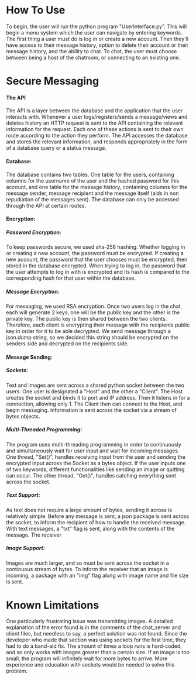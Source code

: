 # How To Use
To begin, the user will run the python program "UserInterface.py". This will begin a menu system which the user can navigate by entering keywords. The first thing a user must do is log in or create a new account. Then they'll have access to their message history, option to delete their account or their message history, and the ability to chat. To chat, the user must choose between being a host of the chatroom, or connecting to an existing one.

# Secure Messaging
#### The API
The API is a layer between the database and the application that the user interacts with. Whenever a user logs/registers/sends a message/views and deletes history an HTTP request is sent to the API containing the relevant information for the request. Each one of these actions is sent to their own route according to the action they perform. The API accesses the database and stores the relevant information, and responds appropriately in the form of a database query or a status message.  

#### Database: 
The database contains two tables. One table for the users, containing columns for the username of the user and the hashed password for this account, and one table for the message history, containing columns for the message sender, message recipient and the message itself (aids in non repudiation of the messages sent). The database can only be accessed through the API at certain routes. 

#### Encryption:
##### Password Encryption:
To keep passwords secure, we used sha-256 hashing. Whether logging in or creating a new account, the password must be encrypted. If creating a new account, the password that the user chooses must be encrypted, then stored in the database encrypted. When trying to log in, the password that the user attempts to log in with is encrypted and its hash is compared to the corresponding hash for that user within the database.

##### Message Encryption:
For messaging, we used RSA encryption. Once two users log in the chat, each will generate 2 keys, one will be the public key and the other is the private key. The public key is then shared between the two clients. Therefore, each client is encrypting their message with the recipients public key in order for it to be able decrypted. We send message through a json.dump string, so we decided this string should be encrypted on the senders side and decrypted on the recipients side. 

#### Message Sending:
##### Sockets:
Text and images are sent across a shared python socket between the two users. One user is designated a "Host" and the other a "Client". The Host creates the socket and binds it to port and IP address. Then it listens in for a connection, allowing only 1. The Client then can connect to the Host, and begin messaging. Information is sent across the socket via a stream of bytes objects.

##### Multi-Threaded Programming:
The program uses multi-threading programming in order to continuously and simultaneously wait for user input and wait for incoming messages. One thread, "Set()", handles receiving input from the user and sending the encrypted input across the Socket as a bytes object. If the user inputs one of two keywords, different functionalities like sending an image or quitting can occur. The other thread, "Get()", handles catching everything sent across the socket.

##### Text Support:
As text does not require a large amount of bytes, sending it across is relatively simple. Before any message is sent, a json package is sent across the socket, to inform the recipient of how to handle the received message. With text messages, a "txt" flag is sent, along with the contents of the message. The receiver

##### Image Support: 
Images are much larger, and so must be sent across the socket in a continuous stream of bytes. To inform the receiver that an image is incoming, a package with an "img" flag along with image name and file size is sent.

# Known Limitations
One particularly frustrating issue was transmitting images. A detailed explanation of the error found is in the comments of the chat_server and client files, but needless to say, a perfect solution was not found. Since the developer who made that section was using sockets for the first time, they had to do a band-aid fix. The amount of times a loop runs is hard-coded, and so only works with images greater than a certain size. If an image is too small, the program will infinitely wait for more bytes to arrive. More experience and education with sockets would be needed to solve this problem.